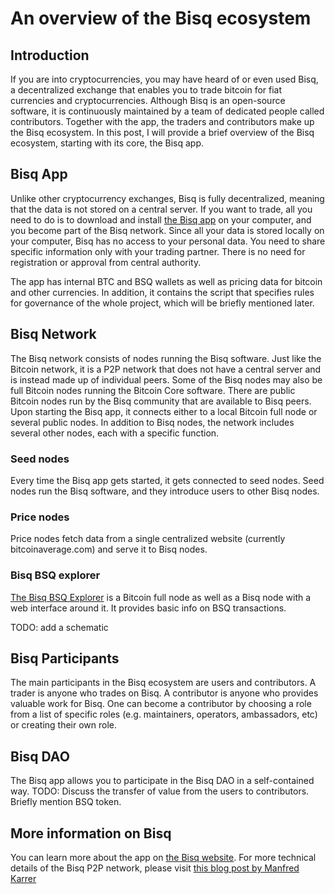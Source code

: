 # An overview of the Bisq ecosystem

## Introduction
If you are into cryptocurrencies, you may have heard of or even used Bisq, a decentralized exchange that enables you to trade bitcoin for fiat currencies and cryptocurrencies. Although Bisq is an open-source software, it is continuously maintained by a team of dedicated people called contributors. Together with the app, the traders and contributors make up the Bisq ecosystem. In this post, I will provide a brief overview of the Bisq ecosystem, starting with its core, the Bisq app.

## Bisq App
Unlike other cryptocurrency exchanges, Bisq is fully decentralized, meaning that the data is not stored on a central server. If you want to trade, all you need to do is to download and install [the Bisq app](https://bisq.network/downloads/) on your computer, and you become part of the Bisq network. Since all your data is stored locally on your computer, Bisq has no access to your personal data. You need to share specific information only with your trading partner. There is no need for registration or approval from central authority.

The app has internal BTC and BSQ wallets as well as pricing data for bitcoin and other currencies. In addition, it contains the script that specifies rules for governance of the whole project, which will be briefly mentioned later. 

## Bisq Network
The Bisq network consists of nodes running the Bisq software. Just like the Bitcoin network, it is a P2P network that does not have a central server and is instead made up of individual peers. Some of the Bisq nodes may also be full Bitcoin nodes running the Bitcoin Core software. There are public Bitcoin nodes run by the Bisq community that are available to Bisq peers. Upon starting the Bisq app, it connects either to a local Bitcoin full node or several public nodes. In addition to Bisq nodes, the network includes several other nodes, each with a specific function.

### Seed nodes
Every time the Bisq app gets started, it gets connected to seed nodes. Seed nodes run the Bisq software, and they introduce users to other Bisq nodes. 

### Price nodes
Price nodes fetch data from a single centralized website (currently bitcoinaverage.com) and serve it to Bisq nodes.

### Bisq BSQ explorer
[The Bisq BSQ Explorer](https://explorer.bisq.network/index.html) is a Bitcoin full node as well as a Bisq node with a web interface around it. It provides basic info on BSQ transactions.

TODO: add a schematic

## Bisq Participants
The main participants in the Bisq ecosystem are users and contributors. A trader is anyone who trades on Bisq. A contributor is anyone who provides valuable work for Bisq. One can become a contributor by choosing a role from a list of specific roles (e.g. maintainers, operators, ambassadors, etc) or creating their own role.

## Bisq DAO
The Bisq app allows you to participate in the Bisq DAO in a self-contained way.
TODO: Discuss the transfer of value from the users to contributors. Briefly mention BSQ token.

## More information on Bisq
You can learn more about the app on [the Bisq website](https://docs.bisq.network/getting-started.html).
For more technical details of the Bisq P2P network, please visit [this blog post by Manfred Karrer](https://bisq.network/blog/new-p2p-network/)
